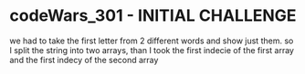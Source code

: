 # codeWars_301 - INITIAL CHALLENGE

we had to take the first letter from 2 different words and show just them.  so I split the string into two arrays, than I took the first indecie of the first array and the first indecy of the second array

